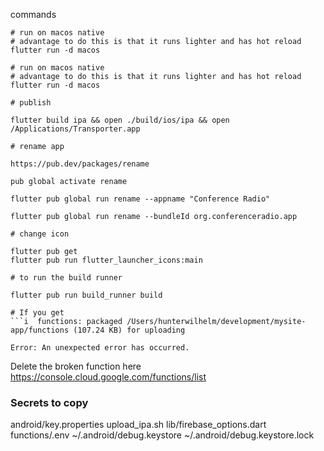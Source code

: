 commands

```
# run on macos native
# advantage to do this is that it runs lighter and has hot reload
flutter run -d macos 

# run on macos native
# advantage to do this is that it runs lighter and has hot reload
flutter run -d macos 

# publish

flutter build ipa && open ./build/ios/ipa && open /Applications/Transporter.app

# rename app

https://pub.dev/packages/rename

pub global activate rename

flutter pub global run rename --appname "Conference Radio"

flutter pub global run rename --bundleId org.conferenceradio.app

# change icon

flutter pub get
flutter pub run flutter_launcher_icons:main

# to run the build runner

flutter pub run build_runner build

# If you get 
```i  functions: packaged /Users/hunterwilhelm/development/mysite-app/functions (107.24 KB) for uploading

Error: An unexpected error has occurred.
```
Delete the broken function here
https://console.cloud.google.com/functions/list


### Secrets to copy
android/key.properties
upload_ipa.sh
lib/firebase_options.dart
functions/.env
~/.android/debug.keystore
~/.android/debug.keystore.lock